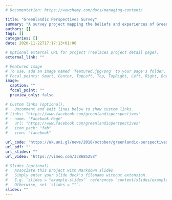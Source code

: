 ```yaml
---
# Documentation: https://wowchemy.com/docs/managing-content/

title: "Greenlandic Perspectives Survey"
summary: "A survey project mapping the beliefs and experiences of Greenlanders in relation to the political, economic and climatic changes that the country is undergoing."
authors: []
tags: []
categories: []
date: 2020-11-22T17:17:13+01:00

# Optional external URL for project (replaces project detail page).
external_link: ""

# Featured image
# To use, add an image named `featured.jpg/png` to your page's folder.
# Focal points: Smart, Center, TopLeft, Top, TopRight, Left, Right, BottomLeft, Bottom, BottomRight.
image:
  caption: ""
  focal_point: ""
  preview_only: false

# Custom links (optional).
#   Uncomment and edit lines below to show custom links.
# links: "https://www.facebook.com/greenlandicperspectives"
# - name: "Facebook Page"
#   url: "https://www.facebook.com/greenlandicperspectives"
#   icon_pack: "fab"
#   icon: "facebook"

url_code: "https://uk.uni.gl/news/2018/october/greenlandic-perspectives-survey.aspx"
url_pdf: ""
url_slides: ""
url_video: "https://vimeo.com/338685258"

# Slides (optional).
#   Associate this project with Markdown slides.
#   Simply enter your slide deck's filename without extension.
#   E.g. `slides = "example-slides"` references `content/slides/example-slides.md`.
#   Otherwise, set `slides = ""`.
slides: ""
---
```

